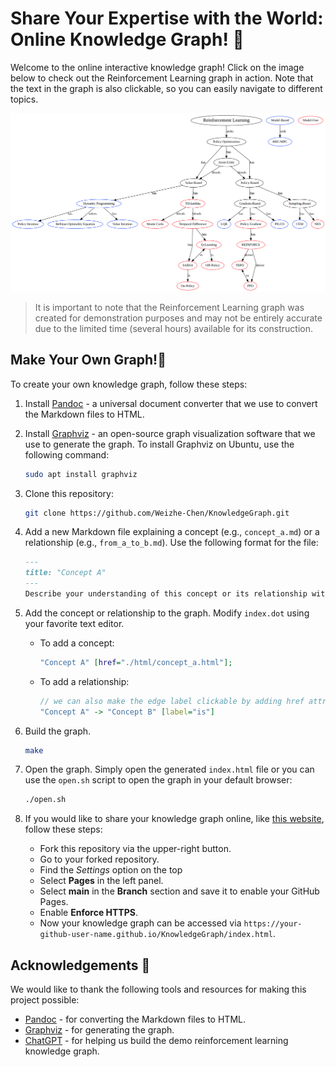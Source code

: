 # Share Your Expertise with the World: Online Knowledge Graph! 📖

Welcome to the online interactive knowledge graph! Click on the image below to check out the Reinforcement Learning graph in action. Note that the text in the graph is also clickable, so you can easily navigate to different topics.

[![demo graph](./images/demo_graph.png)](https://weizhechen.com/KnowledgeGraph/index.html)

> It is important to note that the Reinforcement Learning graph was created for demonstration purposes and may not be entirely accurate due to the limited time (several hours) available for its construction.

## Make Your Own Graph!🙋

To create your own knowledge graph, follow these steps:

1. Install [Pandoc](https://github.com/jgm/pandoc/blob/master/INSTALL.md) - a universal document converter that we use to convert the Markdown files to HTML.
2. Install [Graphviz](https://graphviz.org/) - an open-source graph visualization software that we use to generate the graph. To install Graphviz on Ubuntu, use the following command:

    ```bash
    sudo apt install graphviz
    ```

3. Clone this repository:

    ```bash
    git clone https://github.com/Weizhe-Chen/KnowledgeGraph.git
    ```

4. Add a new Markdown file explaining a concept (e.g., `concept_a.md`) or a relationship (e.g., `from_a_to_b.md`). Use the following format for the file:
    ```Markdown
    ---
    title: "Concept A"
    ---
    Describe your understanding of this concept or its relationship with other concepts.
    ```
5. Add the concept or relationship to the graph. Modify `index.dot` using your favorite text editor.
    * To add a concept:
        ```dot
        "Concept A" [href="./html/concept_a.html"];
        ```
    * To add a relationship:
        ```dot
        // we can also make the edge label clickable by adding href attribute.
        "Concept A" -> "Concept B" [label="is"]
        ```
6. Build the graph.
    ```bash
    make
    ```
7. Open the graph. Simply open the generated `index.html` file or you can use the `open.sh` script to open the graph in your default browser:
    ```bash
    ./open.sh
    ```
8. If you would like to share your knowledge graph online, like [this website](https://weizhechen.com/KnowledgeGraph/index.html), follow these steps:
    * Fork this repository via the upper-right button.
    * Go to your forked repository.
    * Find the *Settings* option on the top
    * Select **Pages** in the left panel.
    * Select **main** in the **Branch** section and save it to enable your GitHub Pages.
    * Enable **Enforce HTTPS**.
    * Now your knowledge graph can be accessed via `https://your-github-user-name.github.io/KnowledgeGraph/index.html`.

## Acknowledgements 👏

We would like to thank the following tools and resources for making this project possible:

* [Pandoc](https://pandoc.org/) - for converting the Markdown files to HTML.
* [Graphviz](https://graphviz.org/) - for generating the graph.
* [ChatGPT](https://chat.openai.com/) - for helping us build the demo reinforcement learning knowledge graph.
